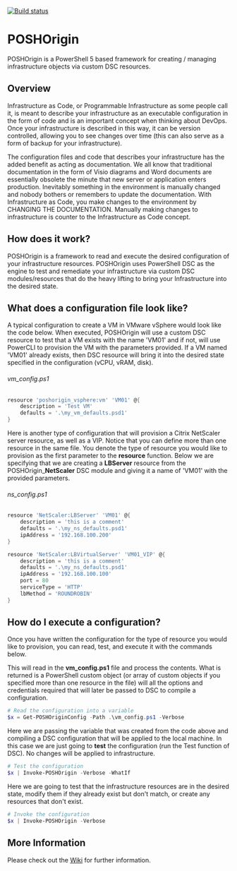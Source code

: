 [![Build status](https://ci.appveyor.com/api/projects/status/n6x8uxguk8tj72bw?svg=true)](https://ci.appveyor.com/project/devblackops/poshorigin)

# POSHOrigin
POSHOrigin is a PowerShell 5 based framework for creating / managing infrastructure objects via custom DSC resources.

## Overview
Infrastructure as Code, or Programmable Infrastructure as some people call it, is meant to describe your infrastructure as an executable configuration in the form of code and is an important concept when thinking about DevOps. Once your infrastructure is described in this way, it can be version controlled, allowing you to see changes over time (this can also serve as a form of backup for your infrastructure).

The configuration files and code that describes your infrastructure has the added benefit as acting as documentation. We all know that traditional documentation in the form of Visio diagrams and Word documents are essentially obsolete the minute that new server or application enters production. Inevitably something in the environment is manually changed and nobody bothers or remembers to update the documentation. With Infrastructure as Code, you make changes to the environment by CHANGING THE DOCUMENTATION. Manually making changes to infrastructure is counter to the Infrastructure as Code concept.

## How does it work?
POSHOrigin is a framework to read and execute the desired configuration of your infrastructure resources. POSHOrigin uses PowerShell DSC as the engine to test and remediate your infrastructure via custom DSC modules/resources that do the heavy lifting to bring your Infrastructure into the desired state.

## What does a configuration file look like?
A typical configuration to create a VM in VMware vSphere would look like the code below. When executed, POSHOrigin will use a custom DSC resource to test that a VM exists with the name 'VM01' and if not, will use PowerCLI to provision the VM with the parameters provided. If a VM named 'VM01' already exists, then DSC resource will bring it into the desired state specified in the configuration (vCPU, vRAM, disk).

###### vm_config.ps1
```PowerShell
resource 'poshorigin_vsphere:vm' 'VM01' @{
    description = 'Test VM'
    defaults = '.\my_vm_defaults.psd1'
}
```

Here is another type of configuration that will provision a Citrix NetScaler server resource, as well as a VIP. Notice that you can define more than one resource in the same file. You denote the type of resource you would like to provision as the first parameter to the **resource** function. Below we are specifying that we are creating a **LBServer** resource from the POSHOrigin_**NetScaler** DSC module and giving it a name of 'VM01' with the provided parameters.

###### ns_config.ps1

```PowerShell
resource 'NetScaler:LBServer' 'VM01' @{
    description = 'this is a comment'
    defaults = '.\my_ns_defaults.psd1'
    ipAddress = '192.168.100.200'
}

resource 'NetScaler:LBVirtualServer' 'VM01_VIP' @{
    description = 'this is a comment'
    defaults = '.\my_ns_defaults.psd1'
    ipAddress = '192.168.100.100'
    port = 80
    serviceType = 'HTTP'
    lbMethod = 'ROUNDROBIN'
}
```

## How do I execute a configuration?
Once you have written the configuration for the type of resource you would like to provision, you can read, test, and execute it with the commands below.

This will read in the **vm_config.ps1** file and process the contents. What is returned is a PowerShell custom object (or array of custom objects if you specified more than one resource in the file) will all the options and credentials required that will later be passed to DSC to compile a configuration.

```PowerShell
# Read the configuration into a variable
$x = Get-POSHOriginConfig -Path .\vm_config.ps1 -Verbose
```

Here we are passing the variable that was created from the code above and compiling a DSC configuration that will be applied to the local machine. In this case we are just going to **test** the configuration (run the Test function of DSC). No changes will be applied to infrastructure.

```PowerShell
# Test the configuration
$x | Invoke-POSHOrigin -Verbose -WhatIf
```

Here we are going to test that the infrastructure resources are in the desired state, modify them if they already exist but don't match, or create any resources that don't exist.
```PowerShell
# Invoke the configuration
$x | Invoke-POSHOrigin -Verbose
```

## More Information
Please check out the [Wiki](https://github.com/devblackops/POSHOrigin/wiki) for further information.
